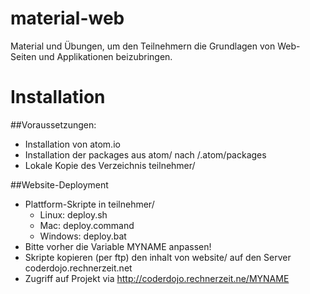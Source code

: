 material-web
============

Material und Übungen, um den Teilnehmern die Grundlagen von Web-Seiten und Applikationen beizubringen.

# Installation

##Voraussetzungen:
- Installation von atom.io
- Installation der packages aus atom/ nach <userdir>/.atom/packages
- Lokale Kopie des Verzeichnis teilnehmer/

##Website-Deployment
- Plattform-Skripte in teilnehmer/ 
  - Linux: deploy.sh
  - Mac: deploy.command
  - Windows: deploy.bat
- Bitte vorher die Variable MYNAME anpassen!
- Skripte kopieren (per ftp) den inhalt von website/ auf den Server coderdojo.rechnerzeit.net
- Zugriff auf Projekt via http://coderdojo.rechnerzeit.ne/MYNAME
